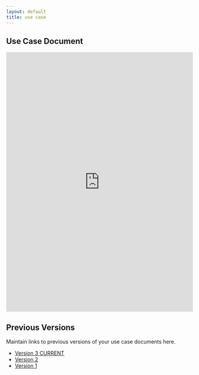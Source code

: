 ```yaml
---
layout: default
title: use case
---
```


## Use Case Document

<iframe src="https://docs.google.com/document/d/e/2PACX-1vSUR1XLKQmy9aGHcpbjTJaf1CzNAy3EU_oe4oZtsFtBzTwfsLGx8jT0pu7i9OADig/pub?embedded=true" style="width: 100%;height: 700px;border: none;"></iframe>

## Previous Versions

<p class="message-highlight">Maintain links to previous versions of your use case documents here.</p>

- [Version 3 CURRENT](https://docs.google.com/document/d/e/2PACX-1vSUR1XLKQmy9aGHcpbjTJaf1CzNAy3EU_oe4oZtsFtBzTwfsLGx8jT0pu7i9OADig/pub?embedded=true)
- [Version 2](https://docs.google.com/document/d/e/2PACX-1vSEEzT6iggywRAGcNWiw9h8HPabqeCuzwzSru8LqkCXNZNH6dNmSFJHy8pzggxP8A/pub?embedded=true)
- [Version 1](https://docs.google.com/document/d/e/2PACX-1vRYiL4dRhXVtg9ODaUwb7tYuoKNQAW6YUtwYfSVH6A2Ey3BAO6Y37DpTbp2JfPmdg/pub?embedded=true)
